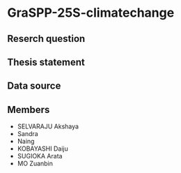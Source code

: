 # GraSPP-25S-climatechange
## Reserch question
## Thesis statement
## Data source
## Members
- SELVARAJU Akshaya
- Sandra
- Naing
- KOBAYASHI Daiju
- SUGIOKA Arata
- MO Zuanbin
